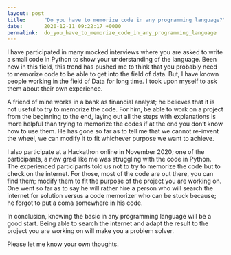 ```yaml
---
layout: post
title:      "Do you have to memorize code in any programming language?"
date:       2020-12-11 09:22:17 +0000
permalink:  do_you_have_to_memorize_code_in_any_programming_language
---
```



I have participated in many mocked interviews where you are asked to write a small code in Python to show your understanding of the language. Been new in this field, this trend has pushed me to think that you probably need to memorize code to be able to get into the field of data. But, I have known people working in the field of Data for long time. I took upon myself to ask them about their own experience.

A friend of mine works in a bank as financial analyst; he believes that it is not useful to try to memorize the code. For  him, be able to work on a project from the beginning to the end, laying out all the steps with explanations is more helpful than trying to memorize the codes if at the end you don’t know how to use them. He has gone so far as to tell me that we cannot re-invent the wheel, we can modify it to fit whichever purpose we want to achieve.

I also participate at a Hackathon online in November 2020; one of the participants, a new grad like me was struggling with the code in Python. The experienced participants told us not to try to memorize the code but to check on the internet. For those, most of the code are out there, you can find them; modify them to fit the purpose of the project you are working on. One went so far as to say he will rather hire a person who will search the internet for solution versus a code memorizer who can be stuck because; he forgot to put a coma somewhere in his code.  

In conclusion, knowing the basic in any programming language will be a good start. Being able to search the internet and adapt the result to the project you are working on will make you a problem solver.

Please let me know your own thoughts.

